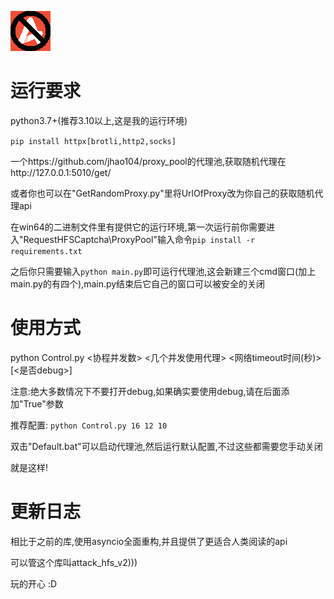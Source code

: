 ![AttackHFS](/icons/icon.png)

# 运行要求

python3.7+(推荐3.10以上,这是我的运行环境)

`pip install httpx[brotli,http2,socks]`

一个https://github.com/jhao104/proxy_pool的代理池,获取随机代理在http://127.0.0.1:5010/get/

或者你也可以在"GetRandomProxy.py"里将UrlOfProxy改为你自己的获取随机代理api

在win64的二进制文件里有提供它的运行环境,第一次运行前你需要进入"RequestHFSCaptcha\ProxyPool"输入命令`pip install -r requirements.txt`

之后你只需要输入`python main.py`即可运行代理池,这会新建三个cmd窗口(加上main.py的有四个),main.py结束后它自己的窗口可以被安全的关闭

# 使用方式

python Control.py <协程并发数> <几个并发使用代理> <网络timeout时间(秒)> \[<是否debug>\]

注意:绝大多数情况下不要打开debug,如果确实要使用debug,请在后面添加"True"参数

推荐配置: `python Control.py 16 12 10`

双击"Default.bat"可以启动代理池,然后运行默认配置,不过这些都需要您手动关闭

就是这样!

# 更新日志

相比于之前的库,使用asyncio全面重构,并且提供了更适合人类阅读的api

可以管这个库叫attack_hfs_v2)))

玩的开心 :D